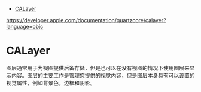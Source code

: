 <!-- TOC -->

- [CALayer](#calayer)

<!-- /TOC -->


https://developer.apple.com/documentation/quartzcore/calayer?language=objc

# CALayer

图层通常用于为视图提供后备存储，但是也可以在没有视图的情况下使用图层来显示内容。图层的主要工作是管理您提供的视觉内容，但是图层本身具有可以设置的视觉属性，例如背景色，边框和阴影。
